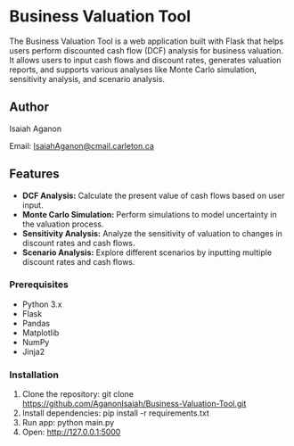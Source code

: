 # Business Valuation Tool

The Business Valuation Tool is a web application built with Flask that helps users perform discounted cash flow (DCF) analysis for business valuation. It allows users to input cash flows and discount rates, generates valuation reports, and supports various analyses like Monte Carlo simulation, sensitivity analysis, and scenario analysis.

## Author

Isaiah Aganon

Email: IsaiahAganon@cmail.carleton.ca

## Features

- **DCF Analysis:** Calculate the present value of cash flows based on user input.
- **Monte Carlo Simulation:** Perform simulations to model uncertainty in the valuation process.
- **Sensitivity Analysis:** Analyze the sensitivity of valuation to changes in discount rates and cash flows.
- **Scenario Analysis:** Explore different scenarios by inputting multiple discount rates and cash flows.

### Prerequisites

- Python 3.x
- Flask
- Pandas
- Matplotlib
- NumPy
- Jinja2

### Installation

1. Clone the repository: git clone https://github.com/AganonIsaiah/Business-Valuation-Tool.git
2. Install dependencies: pip install -r requirements.txt
3. Run app: python main.py
4. Open: http://127.0.0.1:5000 
